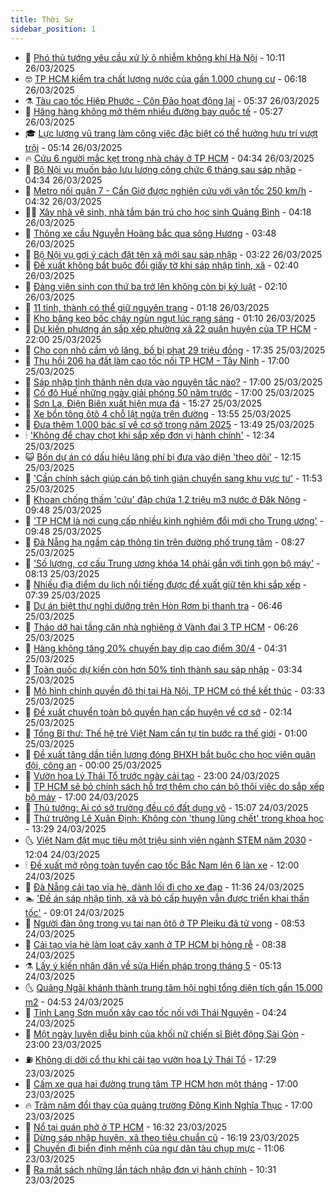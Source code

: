 ```yaml
---
title: Thời Sự
sidebar_position: 1
---
```


<!-- vnexpress-thoi-su:START -->
- 🦒 [Phó thủ tướng yêu cầu xử lý ô nhiễm không khí Hà Nội](https://vnexpress.net/pho-thu-tuong-yeu-cau-xu-ly-o-nhiem-khong-khi-ha-noi-4866202.html) - 10:11 26/03/2025
- 🤓 [TP HCM kiểm tra chất lượng nước của gần 1.000 chung cư](https://vnexpress.net/tp-hcm-kiem-tra-chat-luong-nuoc-cua-gan-1-000-chung-cu-4866102.html) - 06:18 26/03/2025
- ⚗️ [Tàu cao tốc Hiệp Phước - Côn Đảo hoạt động lại](https://vnexpress.net/tau-cao-toc-hiep-phuoc-con-dao-hoat-dong-lai-4866093.html) - 05:37 26/03/2025
- 🌊 [Hãng hàng không mở thêm nhiều đường bay quốc tế](https://vnexpress.net/hang-hang-khong-mo-them-nhieu-duong-bay-quoc-te-4865993.html) - 05:27 26/03/2025
- 🎓 [Lực lượng vũ trang làm công việc đặc biệt có thể hưởng hưu trí vượt trội](https://vnexpress.net/luc-luong-vu-trang-lam-cong-viec-dac-biet-co-the-huong-huu-tri-vuot-troi-4865780.html) - 05:14 26/03/2025
- 🔥 [Cứu 6 người mắc kẹt trong nhà cháy ở TP HCM](https://vnexpress.net/cuu-6-nguoi-mac-ket-trong-nha-chay-o-tp-hcm-4866062.html) - 04:34 26/03/2025
- 🦏 [Bộ Nội vụ muốn bảo lưu lương công chức 6 tháng sau sáp nhập](https://vnexpress.net/bo-noi-vu-muon-bao-luu-luong-cong-chuc-6-thang-sau-sap-nhap-4865894.html) - 04:34 26/03/2025
- 👺 [Metro nối quận 7 - Cần Giờ được nghiên cứu với vận tốc 250 km/h](https://vnexpress.net/metro-noi-quan-7-can-gio-duoc-nghien-cuu-voi-van-toc-250-km-h-4866065.html) - 04:32 26/03/2025
- 🧑‍🏫 [Xây nhà vệ sinh, nhà tắm bán trú cho học sinh Quảng Bình](https://vnexpress.net/xay-nha-ve-sinh-nha-tam-ban-tru-cho-hoc-sinh-quang-binh-4865939.html) - 04:18 26/03/2025
- 🚦 [Thông xe cầu Nguyễn Hoàng bắc qua sông Hương](https://vnexpress.net/thong-xe-cau-nguyen-hoang-bac-qua-song-huong-4865990.html) - 03:48 26/03/2025
- 🎉 [Bộ Nội vụ gợi ý cách đặt tên xã mới sau sáp nhập](https://vnexpress.net/bo-noi-vu-goi-y-cach-dat-ten-xa-moi-sau-sap-nhap-4865898.html) - 03:22 26/03/2025
- 🦒 [Đề xuất không bắt buộc đổi giấy tờ khi sáp nhập tỉnh, xã](https://vnexpress.net/de-xuat-khong-bat-buoc-doi-giay-to-khi-sap-nhap-tinh-xa-4865892.html) - 02:40 26/03/2025
- 🤗 [Đảng viên sinh con thứ ba trở lên không còn bị kỷ luật](https://vnexpress.net/dang-vien-sinh-con-thu-ba-tro-len-khong-con-bi-ky-luat-4865935.html) - 02:10 26/03/2025
- 💼 [11 tỉnh, thành có thể giữ nguyên trạng](https://vnexpress.net/11-tinh-thanh-co-the-giu-nguyen-trang-4865879.html) - 01:18 26/03/2025
- 🤩 [Kho băng keo bốc cháy ngùn ngụt lúc rạng sáng](https://vnexpress.net/kho-bang-keo-boc-chay-ngun-ngut-luc-rang-sang-4865886.html) - 01:10 26/03/2025
- 🤡 [Dự kiến phương án sắp xếp phường xã 22 quận huyện của TP HCM](https://vnexpress.net/du-kien-phuong-an-sap-xep-phuong-xa-22-quan-huyen-cua-tp-hcm-4865782.html) - 22:00 25/03/2025
- 💯 [Cho con nhỏ cầm vô lăng, bố bị phạt 29 triệu đồng](https://vnexpress.net/cho-con-nho-cam-vo-lang-bo-bi-phat-29-trieu-dong-4865848.html) - 17:35 25/03/2025
- 👺 [Thu hồi 206 ha đất làm cao tốc nối TP HCM - Tây Ninh](https://vnexpress.net/thu-hoi-206-ha-dat-lam-cao-toc-noi-tp-hcm-tay-ninh-4865705.html) - 17:00 25/03/2025
- 🌮 [Sáp nhập tỉnh thành nên dựa vào nguyên tắc nào?](https://vnexpress.net/sap-nhap-tinh-thanh-nen-dua-vao-nguyen-tac-nao-vnepre-4865684.html) - 17:00 25/03/2025
- 🥸 [Cố đô Huế những ngày giải phóng 50 năm trước](https://vnexpress.net/co-do-hue-nhung-ngay-giai-phong-50-nam-truoc-4865641.html) - 17:00 25/03/2025
- 🐻 [Sơn La, Điện Biên xuất hiện mưa đá](https://vnexpress.net/son-la-dien-bien-xuat-hien-mua-da-4865824.html) - 15:27 25/03/2025
- 👀 [Xe bồn tông ôtô 4 chỗ lật ngửa trên đường](https://vnexpress.net/xe-bon-tong-oto-4-cho-lat-ngua-tren-duong-4865821.html) - 13:55 25/03/2025
- 🤔 [Đưa thêm 1.000 bác sĩ về cơ sở trong năm 2025](https://vnexpress.net/dua-them-1-000-bac-si-ve-co-so-trong-nam-2025-4865825.html) - 13:49 25/03/2025
- 🕯 [&#39;Không để chạy chọt khi sắp xếp đơn vị hành chính&#39;](https://vnexpress.net/khong-de-chay-chot-khi-sap-xep-don-vi-hanh-chinh-4865816.html) - 12:34 25/03/2025
- 😺 [Bốn dự án có dấu hiệu lãng phí bị đưa vào diện &#39;theo dõi&#39;](https://vnexpress.net/du-an-xay-dung-tru-so-bo-ngoai-giao-vao-dien-theo-doi-co-dau-hieu-lang-phi-4865810.html) - 12:15 25/03/2025
- 🦆 [&#39;Cần chính sách giúp cán bộ tinh giản chuyển sang khu vực tư&#39;](https://vnexpress.net/can-chinh-sach-giup-can-bo-tinh-gian-chuyen-sang-khu-vuc-tu-4865805.html) - 11:53 25/03/2025
- 🧰 [Khoan chống thấm &#39;cứu&#39; đập chứa 1,2 triệu m3 nước ở Đăk Nông](https://vnexpress.net/khoan-chong-tham-cuu-dap-chua-1-2-trieu-m3-nuoc-o-dak-nong-4865727.html) - 09:48 25/03/2025
- 🦍 [&#39;TP HCM là nơi cung cấp nhiều kinh nghiệm đổi mới cho Trung ương&#39;](https://vnexpress.net/tp-hcm-la-noi-cung-cap-nhieu-kinh-nghiem-doi-moi-cho-trung-uong-4865700.html) - 09:48 25/03/2025
- 🧰 [Đà Nẵng hạ ngầm cáp thông tin trên đường phố trung tâm](https://vnexpress.net/da-nang-ha-ngam-cap-thong-tin-tren-duong-pho-trung-tam-4865621.html) - 08:27 25/03/2025
- 💃 [&#39;Số lượng, cơ cấu Trung ương khóa 14 phải gắn với tinh gọn bộ máy&#39;](https://vnexpress.net/so-luong-co-cau-trung-uong-khoa-14-phai-gan-voi-tinh-gon-bo-may-4865655.html) - 08:13 25/03/2025
- 🧰 [Nhiều địa điểm du lịch nổi tiếng được đề xuất giữ tên khi sắp xếp](https://vnexpress.net/nhieu-dia-diem-du-lich-noi-tieng-duoc-de-xuat-giu-ten-khi-sap-xep-4865651.html) - 07:39 25/03/2025
- 🚀 [Dự án biệt thự nghỉ dưỡng trên Hòn Rơm bị thanh tra](https://vnexpress.net/du-an-biet-thu-nghi-duong-tren-hon-rom-bi-thanh-tra-4865618.html) - 06:46 25/03/2025
- 🎊 [Tháo dỡ hai tầng căn nhà nghiêng ở Vành đai 3 TP HCM](https://vnexpress.net/thao-do-hai-tang-can-nha-nghieng-o-vanh-dai-3-tp-hcm-4865579.html) - 06:26 25/03/2025
- 🤭 [Hàng không tăng 20% chuyến bay dịp cao điểm 30/4](https://vnexpress.net/hang-khong-tang-20-chuyen-bay-dip-cao-diem-30-4-4865546.html) - 04:31 25/03/2025
- 🤗 [Toàn quốc dự kiến còn hơn 50% tỉnh thành sau sáp nhập](https://vnexpress.net/toan-quoc-du-kien-con-hon-50-tinh-thanh-sau-sap-nhap-4865525.html) - 03:34 25/03/2025
- 🌈 [Mô hình chính quyền đô thị tại Hà Nội, TP HCM có thể kết thúc](https://vnexpress.net/mo-hinh-chinh-quyen-do-thi-tai-ha-noi-tp-hcm-co-the-ket-thuc-4865476.html) - 03:33 25/03/2025
- 🦣 [Đề xuất chuyển toàn bộ quyền hạn cấp huyện về cơ sở](https://vnexpress.net/de-xuat-chuyen-toan-bo-quyen-han-cap-huyen-ve-co-so-4865452.html) - 02:14 25/03/2025
- 🎡 [Tổng Bí thư: Thế hệ trẻ Việt Nam cần tự tin bước ra thế giới](https://vnexpress.net/tong-bi-thu-the-he-tre-viet-nam-can-tu-tin-buoc-ra-the-gioi-4865389.html) - 01:00 25/03/2025
- 🦏 [Đề xuất tăng dần tiền lương đóng BHXH bắt buộc cho học viên quân đội, công an](https://vnexpress.net/de-xuat-tang-dan-tien-luong-dong-bhxh-bat-buoc-cho-hoc-vien-quan-doi-cong-an-4865318.html) - 00:00 25/03/2025
- 🎊 [Vườn hoa Lý Thái Tổ trước ngày cải tạo](https://vnexpress.net/vuon-hoa-ly-thai-to-truoc-ngay-cai-tao-4865208.html) - 23:00 24/03/2025
- 🫶 [TP HCM sẽ bỏ chính sách hỗ trợ thêm cho cán bộ thôi việc do sắp xếp bộ máy](https://vnexpress.net/tp-hcm-se-bo-chinh-sach-ho-tro-them-cho-can-bo-thoi-viec-do-sap-xep-bo-may-4865301.html) - 17:00 24/03/2025
- 🤔 [Thủ tướng: Ai có sở trường đều có đất dụng võ](https://vnexpress.net/thu-tuong-ai-co-so-truong-deu-co-dat-dung-vo-4865356.html) - 15:07 24/03/2025
- 🤠 [Thứ trưởng Lê Xuân Định: Không còn &#39;thung lũng chết&#39; trong khoa học](https://vnexpress.net/thu-truong-le-xuan-dinh-khong-con-thung-lung-chet-trong-khoa-hoc-4865351.html) - 13:29 24/03/2025
- 🌜 [Việt Nam đặt mục tiêu một triệu sinh viên ngành STEM năm 2030](https://vnexpress.net/viet-nam-dat-muc-tieu-mot-trieu-sinh-vien-nganh-stem-nam-2030-4865280.html) - 12:04 24/03/2025
- 🕯 [Đề xuất mở rộng toàn tuyến cao tốc Bắc Nam lên 6 làn xe](https://vnexpress.net/de-xuat-mo-rong-toan-tuyen-cao-toc-bac-nam-len-6-lan-xe-4865270.html) - 12:00 24/03/2025
- 🤔 [Đà Nẵng cải tạo vỉa hè, dành lối đi cho xe đạp](https://vnexpress.net/da-nang-cai-tao-via-he-danh-loi-di-cho-xe-dap-4865269.html) - 11:36 24/03/2025
- 🏊 [&#39;Đề án sáp nhập tỉnh, xã và bỏ cấp huyện vẫn được triển khai thần tốc&#39;](https://vnexpress.net/de-an-sap-nhap-tinh-xa-va-bo-cap-huyen-van-duoc-trien-khai-than-toc-4865153.html) - 09:01 24/03/2025
- 🌮 [Người đàn ông trong vụ tai nạn ôtô ở TP Pleiku đã tử vong](https://vnexpress.net/nguoi-dan-ong-trong-vu-tai-nan-oto-o-tp-pleiku-da-tu-vong-4865196.html) - 08:53 24/03/2025
- 🫣 [Cải tạo vỉa hè làm loạt cây xanh ở TP HCM bị hỏng rễ](https://vnexpress.net/cai-tao-via-he-lam-loat-cay-xanh-o-tp-hcm-bi-hong-re-4865217.html) - 08:38 24/03/2025
- ⚗️ [Lấy ý kiến nhân dân về sửa Hiến pháp trong tháng 5](https://vnexpress.net/lay-y-kien-nhan-dan-ve-sua-hien-phap-trong-thang-5-4865112.html) - 05:13 24/03/2025
- 🌜 [Quảng Ngãi khánh thành trung tâm hội nghị tổng diện tích gần 15.000 m2](https://vnexpress.net/quang-ngai-khanh-thanh-trung-tam-hoi-nghi-tong-dien-tich-gan-15-000-m2-4865065.html) - 04:53 24/03/2025
- 🌁 [Tỉnh Lạng Sơn muốn xây cao tốc nối với Thái Nguyên](https://vnexpress.net/tinh-lang-son-muon-xay-cao-toc-noi-voi-thai-nguyen-4865021.html) - 04:24 24/03/2025
- 🐲 [Một ngày luyện diễu binh của khối nữ chiến sĩ Biệt động Sài Gòn](https://vnexpress.net/mot-ngay-luyen-dieu-binh-cua-khoi-nu-chien-si-biet-dong-sai-gon-4864229.html) - 23:00 23/03/2025
- ⛽️ [Không di dời cổ thụ khi cải tạo vườn hoa Lý Thái Tổ](https://vnexpress.net/khong-di-doi-co-thu-khi-cai-tao-vuon-hoa-ly-thai-to-4864883.html) - 17:29 23/03/2025
- 🗽 [Cấm xe qua hai đường trung tâm TP HCM hơn một tháng](https://vnexpress.net/cam-xe-qua-hai-duong-trung-tam-tp-hcm-hon-mot-thang-4864863.html) - 17:00 23/03/2025
- 🔥 [Trăm năm đổi thay của quảng trường Đông Kinh Nghĩa Thục](https://vnexpress.net/tram-nam-doi-thay-cua-quang-truong-dong-kinh-nghia-thuc-4864233.html) - 17:00 23/03/2025
- 💯 [Nổ tại quán phở ở TP HCM](https://vnexpress.net/no-tai-quan-pho-o-tp-hcm-4864914.html) - 16:32 23/03/2025
- 🦆 [Dừng sáp nhập huyện, xã theo tiêu chuẩn cũ](https://vnexpress.net/dung-sap-nhap-huyen-xa-theo-tieu-chuan-cu-4864910.html) - 16:19 23/03/2025
- 🫣 [Chuyến đi biển định mệnh của ngư dân tàu chụp mực](https://vnexpress.net/chuyen-di-bien-dinh-menh-cua-ngu-dan-tau-chup-muc-4864814.html) - 11:06 23/03/2025
- 🤡 [Ra mắt sách những lần tách nhập đơn vị hành chính](https://vnexpress.net/ra-mat-sach-nhung-lan-tach-nhap-don-vi-hanh-chinh-4864831.html) - 10:31 23/03/2025<!-- vnexpress-thoi-su:END -->